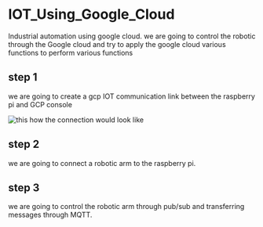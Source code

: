 # IOT_Using_Google_Cloud
Industrial automation using google cloud.
we are going to control the robotic through the Google cloud and try to apply the google cloud various functions to perform various functions

## step 1
we are going to create a gcp IOT communication link between the raspberry pi and GCP console



![this how the connection would look like](images/connection.png)

## step 2
we are going to connect a robotic arm to the raspberry pi.

## step 3
we are going to control the robotic arm through pub/sub and transferring messages through MQTT.

 
